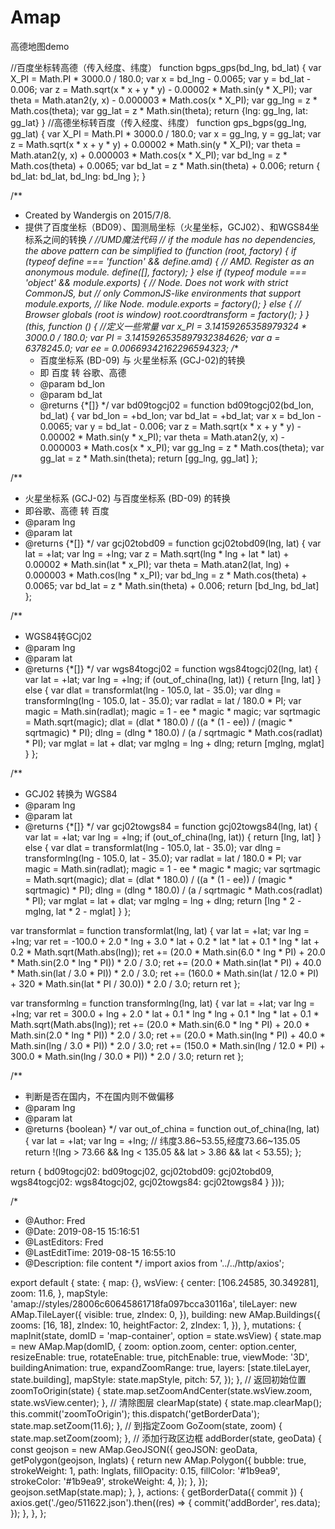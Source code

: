 # Amap
高德地图demo


//百度坐标转高德（传入经度、纬度）
function bgps_gps(bd_lng, bd_lat) {
    var X_PI = Math.PI * 3000.0 / 180.0;
    var x = bd_lng - 0.0065;
    var y = bd_lat - 0.006;
    var z = Math.sqrt(x * x + y * y) - 0.00002 * Math.sin(y * X_PI);
    var theta = Math.atan2(y, x) - 0.000003 * Math.cos(x * X_PI);
    var gg_lng = z * Math.cos(theta);
    var gg_lat = z * Math.sin(theta);
    return {lng: gg_lng, lat: gg_lat}
}
//高德坐标转百度（传入经度、纬度）
function gps_bgps(gg_lng, gg_lat) {
    var X_PI = Math.PI * 3000.0 / 180.0;
    var x = gg_lng, y = gg_lat;
    var z = Math.sqrt(x * x + y * y) + 0.00002 * Math.sin(y * X_PI);
    var theta = Math.atan2(y, x) + 0.000003 * Math.cos(x * X_PI);
    var bd_lng = z * Math.cos(theta) + 0.0065;
    var bd_lat = z * Math.sin(theta) + 0.006;
    return {
        bd_lat: bd_lat,
        bd_lng: bd_lng
    };
}







/**
 * Created by Wandergis on 2015/7/8.
 * 提供了百度坐标（BD09）、国测局坐标（火星坐标，GCJ02）、和WGS84坐标系之间的转换
 */
//UMD魔法代码
// if the module has no dependencies, the above pattern can be simplified to
(function (root, factory) {
  if (typeof define === 'function' && define.amd) {
    // AMD. Register as an anonymous module.
    define([], factory);
  } else if (typeof module === 'object' && module.exports) {
    // Node. Does not work with strict CommonJS, but
    // only CommonJS-like environments that support module.exports,
    // like Node.
    module.exports = factory();
  } else {
    // Browser globals (root is window)
    root.coordtransform = factory();
  }
}(this, function () {
  //定义一些常量
  var x_PI = 3.14159265358979324 * 3000.0 / 180.0;
  var PI = 3.1415926535897932384626;
  var a = 6378245.0;
  var ee = 0.00669342162296594323;
  /**
   * 百度坐标系 (BD-09) 与 火星坐标系 (GCJ-02)的转换
   * 即 百度 转 谷歌、高德
   * @param bd_lon
   * @param bd_lat
   * @returns {*[]}
   */
  var bd09togcj02 = function bd09togcj02(bd_lon, bd_lat) {
    var bd_lon = +bd_lon;
    var bd_lat = +bd_lat;
    var x = bd_lon - 0.0065;
    var y = bd_lat - 0.006;
    var z = Math.sqrt(x * x + y * y) - 0.00002 * Math.sin(y * x_PI);
    var theta = Math.atan2(y, x) - 0.000003 * Math.cos(x * x_PI);
    var gg_lng = z * Math.cos(theta);
    var gg_lat = z * Math.sin(theta);
    return [gg_lng, gg_lat]
  };

  /**
   * 火星坐标系 (GCJ-02) 与百度坐标系 (BD-09) 的转换
   * 即谷歌、高德 转 百度
   * @param lng
   * @param lat
   * @returns {*[]}
   */
  var gcj02tobd09 = function gcj02tobd09(lng, lat) {
    var lat = +lat;
    var lng = +lng;
    var z = Math.sqrt(lng * lng + lat * lat) + 0.00002 * Math.sin(lat * x_PI);
    var theta = Math.atan2(lat, lng) + 0.000003 * Math.cos(lng * x_PI);
    var bd_lng = z * Math.cos(theta) + 0.0065;
    var bd_lat = z * Math.sin(theta) + 0.006;
    return [bd_lng, bd_lat]
  };

  /**
   * WGS84转GCj02
   * @param lng
   * @param lat
   * @returns {*[]}
   */
  var wgs84togcj02 = function wgs84togcj02(lng, lat) {
    var lat = +lat;
    var lng = +lng;
    if (out_of_china(lng, lat)) {
      return [lng, lat]
    } else {
      var dlat = transformlat(lng - 105.0, lat - 35.0);
      var dlng = transformlng(lng - 105.0, lat - 35.0);
      var radlat = lat / 180.0 * PI;
      var magic = Math.sin(radlat);
      magic = 1 - ee * magic * magic;
      var sqrtmagic = Math.sqrt(magic);
      dlat = (dlat * 180.0) / ((a * (1 - ee)) / (magic * sqrtmagic) * PI);
      dlng = (dlng * 180.0) / (a / sqrtmagic * Math.cos(radlat) * PI);
      var mglat = lat + dlat;
      var mglng = lng + dlng;
      return [mglng, mglat]
    }
  };

  /**
   * GCJ02 转换为 WGS84
   * @param lng
   * @param lat
   * @returns {*[]}
   */
  var gcj02towgs84 = function gcj02towgs84(lng, lat) {
    var lat = +lat;
    var lng = +lng;
    if (out_of_china(lng, lat)) {
      return [lng, lat]
    } else {
      var dlat = transformlat(lng - 105.0, lat - 35.0);
      var dlng = transformlng(lng - 105.0, lat - 35.0);
      var radlat = lat / 180.0 * PI;
      var magic = Math.sin(radlat);
      magic = 1 - ee * magic * magic;
      var sqrtmagic = Math.sqrt(magic);
      dlat = (dlat * 180.0) / ((a * (1 - ee)) / (magic * sqrtmagic) * PI);
      dlng = (dlng * 180.0) / (a / sqrtmagic * Math.cos(radlat) * PI);
      var mglat = lat + dlat;
      var mglng = lng + dlng;
      return [lng * 2 - mglng, lat * 2 - mglat]
    }
  };

  var transformlat = function transformlat(lng, lat) {
    var lat = +lat;
    var lng = +lng;
    var ret = -100.0 + 2.0 * lng + 3.0 * lat + 0.2 * lat * lat + 0.1 * lng * lat + 0.2 * Math.sqrt(Math.abs(lng));
    ret += (20.0 * Math.sin(6.0 * lng * PI) + 20.0 * Math.sin(2.0 * lng * PI)) * 2.0 / 3.0;
    ret += (20.0 * Math.sin(lat * PI) + 40.0 * Math.sin(lat / 3.0 * PI)) * 2.0 / 3.0;
    ret += (160.0 * Math.sin(lat / 12.0 * PI) + 320 * Math.sin(lat * PI / 30.0)) * 2.0 / 3.0;
    return ret
  };

  var transformlng = function transformlng(lng, lat) {
    var lat = +lat;
    var lng = +lng;
    var ret = 300.0 + lng + 2.0 * lat + 0.1 * lng * lng + 0.1 * lng * lat + 0.1 * Math.sqrt(Math.abs(lng));
    ret += (20.0 * Math.sin(6.0 * lng * PI) + 20.0 * Math.sin(2.0 * lng * PI)) * 2.0 / 3.0;
    ret += (20.0 * Math.sin(lng * PI) + 40.0 * Math.sin(lng / 3.0 * PI)) * 2.0 / 3.0;
    ret += (150.0 * Math.sin(lng / 12.0 * PI) + 300.0 * Math.sin(lng / 30.0 * PI)) * 2.0 / 3.0;
    return ret
  };

  /**
   * 判断是否在国内，不在国内则不做偏移
   * @param lng
   * @param lat
   * @returns {boolean}
   */
  var out_of_china = function out_of_china(lng, lat) {
    var lat = +lat;
    var lng = +lng;
    // 纬度3.86~53.55,经度73.66~135.05 
    return !(lng > 73.66 && lng < 135.05 && lat > 3.86 && lat < 53.55);
  };

  return {
    bd09togcj02: bd09togcj02,
    gcj02tobd09: gcj02tobd09,
    wgs84togcj02: wgs84togcj02,
    gcj02towgs84: gcj02towgs84
  }
}));





/*
 * @Author: Fred
 * @Date: 2019-08-15 15:16:51
 * @LastEditors: Fred
 * @LastEditTime: 2019-08-15 16:55:10
 * @Description: file content
 */
import axios from '../../http/axios';

export default {
  state: {
    map: {},
    wsView: {
      center: [106.24585, 30.349281],
      zoom: 11.6,
    },
    mapStyle: 'amap://styles/28006c60645861718fa097bcca30116a',
    tileLayer: new AMap.TileLayer({
      visible: true,
      zIndex: 0,
    }),
    building: new AMap.Buildings({
      zooms: [16, 18],
      zIndex: 10,
      heightFactor: 2,
      zIndex: 1,
    }),
  },
  mutations: {
    mapInit(state, domID = 'map-container', option = state.wsView) {
      state.map = new AMap.Map(domID, {
        zoom: option.zoom,
        center: option.center,
        resizeEnable: true,
        rotateEnable: true,
        pitchEnable: true,
        viewMode: '3D',
        buildingAnimation: true,
        expandZoomRange: true,
        layers: [state.tileLayer, state.building],
        mapStyle: state.mapStyle,
        pitch: 57,
      });
    },
    // 返回初始位置
    zoomToOrigin(state) {
      state.map.setZoomAndCenter(state.wsView.zoom, state.wsView.center);
    },
    // 清除图层
    clearMap(state) {
      state.map.clearMap();
      this.commit('zoomToOrigin');
      this.dispatch('getBorderData');
      state.map.setZoom(11.6);
    },
    // 到指定Zoom
    GoZoom(state, zoom) {
      state.map.setZoom(zoom);
    },
    // 添加行政区边框
    addBorder(state, geoData) {
      const geojson = new AMap.GeoJSON({
        geoJSON: geoData,
        getPolygon(geojson, lnglats) {
          return new AMap.Polygon({
            bubble: true,
            strokeWeight: 1,
            path: lnglats,
            fillOpacity: 0.15,
            fillColor: '#1b9ea9',
            strokeColor: '#1b9ea9',
            strokeWeight: 4,
          });
        },
      });
      geojson.setMap(state.map);
    },
  },
  actions: {
    getBorderData({ commit }) {
      axios.get('./geo/511622.json').then((res) => {
        commit('addBorder', res.data);
      });
    },
  },
};
